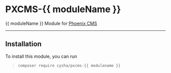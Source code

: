 # PXCMS-{{ moduleName }}

{{ moduleName }} Module for [Phoenix CMS](https://github.com/cysha/PhoenixCMS)

---

## Installation

To install this module, you can run

> `composer require cysha/pxcms-{{ modulename }}`



